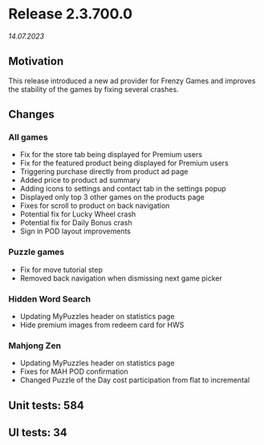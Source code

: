 # Release 2.3.700.0

_14.07.2023_

## Motivation

This release introduced a new ad provider for Frenzy Games and improves the stability of the games by fixing several crashes.

## Changes

### All games

- Fix for the store tab being displayed for Premium users
- Fix for the featured product being displayed for Premium users
- Triggering purchase directly from product ad page
- Added price to product ad summary 
- Adding icons to settings and contact tab in the settings popup
- Displayed only top 3 other games on the products page
- Fixes for scroll to product on back navigation
- Potential fix for Lucky Wheel crash
- Potential fix for Daily Bonus crash
- Sign in POD layout improvements

### Puzzle games

- Fix for move tutorial step
- Removed back navigation when dismissing next game picker

### Hidden Word Search

- Updating MyPuzzles header on statistics page
- Hide premium images from redeem card for HWS

### Mahjong Zen

- Updating MyPuzzles header on statistics page
- Fixes for MAH POD confirmation
- Changed Puzzle of the Day cost participation from flat to incremental

## Unit tests: 584

## UI tests: 34
